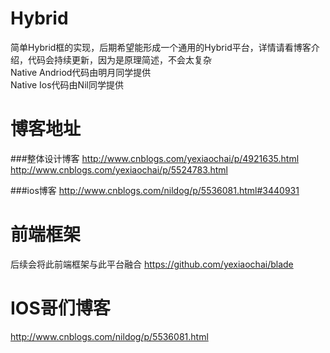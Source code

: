 # Hybrid
简单Hybrid框的实现，后期希望能形成一个通用的Hybrid平台，详情请看博客介绍，代码会持续更新，因为是原理简述，不会太复杂<br/>
Native Andriod代码由明月同学提供<br/>
Native Ios代码由Nil同学提供<br/>

# 博客地址

###整体设计博客
http://www.cnblogs.com/yexiaochai/p/4921635.html<br/>
http://www.cnblogs.com/yexiaochai/p/5524783.html



###ios博客
http://www.cnblogs.com/nildog/p/5536081.html#3440931



# 前端框架
后续会将此前端框架与此平台融合
https://github.com/yexiaochai/blade


# IOS哥们博客
http://www.cnblogs.com/nildog/p/5536081.html


